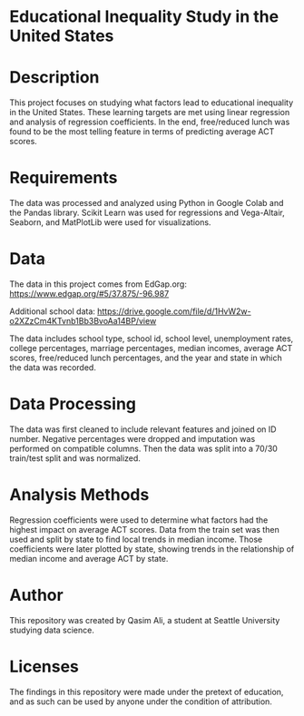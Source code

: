 # Educational Inequality Study in the United States

# Description
This project focuses on studying what factors lead to educational inequality in the United States. These learning targets are met using linear regression and analysis of regression coefficients. In the end, free/reduced lunch was found to be the most telling feature in terms of predicting average ACT scores.

# Requirements
The data was processed and analyzed using Python in Google Colab and the Pandas library. Scikit Learn was used for regressions and Vega-Altair, Seaborn, and MatPlotLib were used for visualizations.

# Data
The data in this project comes from EdGap.org: https://www.edgap.org/#5/37.875/-96.987

Additional school data: https://drive.google.com/file/d/1HvW2w-o2XZzCm4KTvnb1Bb3BvoAa14BP/view

The data includes school type, school id, school level, unemployment rates, college percentages, marriage percentages, median incomes, average ACT scores, free/reduced lunch percentages, and the year and state in which the data was recorded.

# Data Processing
The data was first cleaned to include relevant features and joined on ID number. Negative percentages were dropped and imputation was performed on compatible columns. Then the data was split into a 70/30 train/test split and was normalized.

# Analysis Methods
Regression coefficients were used to determine what factors had the highest impact on average ACT scores. Data from the train set was then used and split by state to find local trends in median income. Those coefficients were later plotted by state, showing trends in the relationship of median income and average ACT by state.

# Author
This repository was created by Qasim Ali, a student at Seattle University studying data science.

# Licenses
The findings in this repository were made under the pretext of education, and as such can be used by anyone under the condition of attribution.
